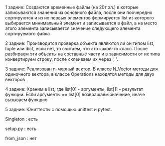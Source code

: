 1 задние: Создаются временные файлы (на 20т эл.) в которые записываются значения из основного файла, после они поочередно сортируются и из их первых элементов формируется list из которого выбирается минимальный элемент и записывается в файл, а на место этого элемента записывается значение следующего элемента сортируемого файла

2 задние: Производится проверка объекта являются ли он типом list, tuple или dict, если нет, то считаем, что это какой-то класс. После разбираем эти объекты на составные части и в зависимости от их типа конвертируем строку, после склеиваем их через ', '.

3 задние: Реализован n-мерный вектор. В классе N_Vector методы для одиночного вектора, в классе Operations находятся методы для двух векторов

4 задние: Храним в list, где list[0] - аргументы, list[1] - результат функции. Если аргументы == list[0] возвращаем значение, иначе вызываем функцию

5 задние: Юниттесты с помощью unittest и pytest.

Singleton : есть

setup.py : есть

from_json : нет
